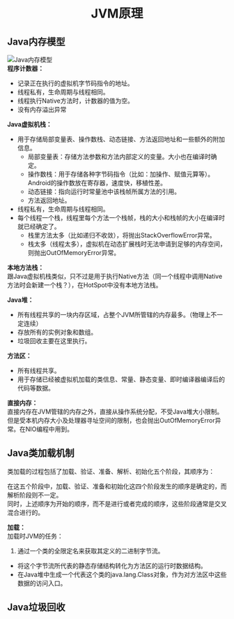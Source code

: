 # <center>JVM原理</center>

## Java内存模型
![Java内存模型](assets/0/20171208102903.png)   
**程序计数器：**  
- 记录正在执行的虚拟机字节码指令的地址。
- 线程私有，生命周期与线程相同。
- 线程执行Native方法时，计数器的值为空。
- 没有内存溢出异常

**Java虚拟机栈：**  
- 用于存储局部变量表、操作数栈、动态链接、方法返回地址和一些额外的附加信息。
  - 局部变量表：存储方法参数和方法内部定义的变量。大小也在编译时确定。
  - 操作数栈：用于存储各种字节码指令（比如：加操作、赋值元算等）。Android的操作数放在寄存器，速度快，移植性差。
  - 动态链接：指向运行时常量池中该栈帧所属方法的引用。
  - 方法返回地址。
- 线程私有，生命周期与线程相同。
- 每个线程一个栈，线程里每个方法一个栈帧，栈的大小和栈帧的大小在编译时就已经确定了。
  - 栈里方法太多（比如递归不收敛），将抛出StackOverflowError异常。
  - 栈太多（线程太多），虚拟机在动态扩展栈时无法申请到足够的内存空间，则抛出OutOfMemoryError异常。

**本地方法栈：**  
跟Java虚拟机栈类似，只不过是用于执行Native方法（同一个线程中调用Native方法时会新建一个栈？），在HotSpot中没有本地方法栈。

**Java堆：**  
- 所有线程共享的一块内存区域，占整个JVM所管辖的内存最多。（物理上不一定连续）
- 存放所有的实例对象和数组。
- 垃圾回收主要在这里执行。

**方法区：**  
- 所有线程共享。
- 用于存储已经被虚拟机加载的类信息、常量、静态变量、即时编译器编译后的代码等数据。

**直接内存：**  
直接内存在JVM管辖的内存之外，直接从操作系统分配，不受Java堆大小限制。但是受本机内存大小及处理器寻址空间的限制，也会抛出OutOfMemoryError异常。在NIO编程中用到。

## Java类加载机制
类加载的过程包括了加载、验证、准备、解析、初始化五个阶段，其顺序为：  

在这五个阶段中，加载、验证、准备和初始化这四个阶段发生的顺序是确定的，而解析阶段则不一定。  
同时，上述顺序为开始的顺序，而不是进行或者完成的顺序，这些阶段通常是交叉混合进行的。

**加载：**  
加载时JVM的任务：
1. 通过一个类的全限定名来获取其定义的二进制字节流。
- 将这个字节流所代表的静态存储结构转化为方法区的运行时数据结构。
- 在Java堆中生成一个代表这个类的java.lang.Class对象，作为对方法区中这些数据的访问入口。

## Java垃圾回收
